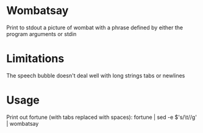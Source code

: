 # Wombatsay
Print to stdout a picture of wombat with a phrase defined by either the program arguments or stdin

# Limitations

The speech bubble doesn't deal well with long strings tabs or newlines

# Usage

Print out fortune (with tabs replaced with spaces): 
    fortune | sed -e $'s/\t//g' | wombatsay
